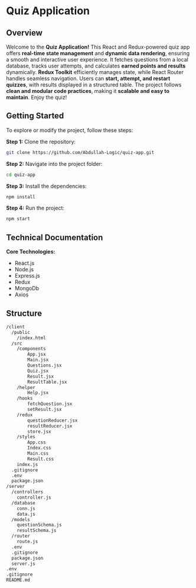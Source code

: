 # Quiz Application

## Overview

Welcome to the **Quiz Application!** This React and Redux-powered quiz app offers **real-time state management** and **dynamic data rendering**, ensuring a smooth and interactive user experience. It fetches questions from a local database, tracks user attempts, and calculates **earned points and results** dynamically. **Redux Toolkit** efficiently manages state, while React Router handles seamless navigation. Users can **start, attempt, and restart quizzes**, with results displayed in a structured table. The project follows **clean and modular code practices**, making it **scalable and easy to maintain**. Enjoy the quiz!

## Getting Started

To explore or modify the project, follow these steps:

**Step 1:** Clone the repository:

```bash
git clone https://github.com/Abdullah-Logic/quiz-app.git
```

**Step 2:** Navigate into the project folder:

```bash
cd quiz-app
```

**Step 3:** Install the dependencies:

```bash
npm install
```

**Step 4:** Run the project:

```bash
npm start
```

## Technical Documentation

**Core Technologies:**

- React.js
- Node.js
- Express.js
- Redux
- MongoDb
- Axios

## Structure

```bash
/client
  /public
    /index.html
  /src
    /components
        App.jsx
        Main.jsx
        Questions.jsx
        Quiz.jsx
        Result.jsx
        ResultTable.jsx
    /helper
        Help.jsx
    /hooks
        fetchQuestion.jsx
        setResult.jsx
    /redux
        questionReducer.jsx
        resultReducer.jsx
        store.jsx
    /styles
        App.css
        Index.css
        Main.css
        Result.css
    index.js
  .gitignore
  .env
  package.json
/server
  /controllers
    controller.js
  /database
    conn.js
    data.js
  /models
    questionSchema.js
    resultSchema.js
  /router
    route.js
  .env
  .gitignore
  package.json
  server.js
.env
.gitignore
README.md



```
